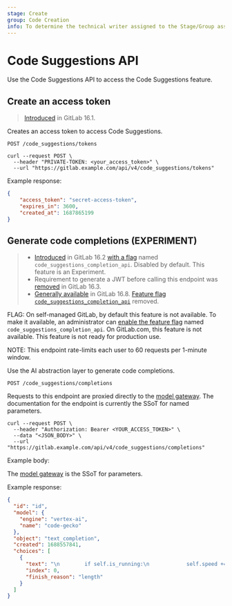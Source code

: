 ```yaml
---
stage: Create
group: Code Creation
info: To determine the technical writer assigned to the Stage/Group associated with this page, see https://handbook.gitlab.com/handbook/product/ux/technical-writing/#assignments
---
```


# Code Suggestions API

Use the Code Suggestions API to access the Code Suggestions feature.

## Create an access token

> [Introduced](https://gitlab.com/gitlab-org/gitlab/-/issues/404427) in GitLab 16.1.

Creates an access token to access Code Suggestions.

```plaintext
POST /code_suggestions/tokens
```

```shell
curl --request POST \
  --header "PRIVATE-TOKEN: <your_access_token>" \
  --url "https://gitlab.example.com/api/v4/code_suggestions/tokens"
```

Example response:

```json
{
    "access_token": "secret-access-token",
    "expires_in": 3600,
    "created_at": 1687865199
}
```

## Generate code completions **(EXPERIMENT)**

> - [Introduced](https://gitlab.com/gitlab-org/gitlab/-/issues/415581) in GitLab 16.2 [with a flag](../administration/feature_flags.md) named `code_suggestions_completion_api`. Disabled by default. This feature is an Experiment.
> - Requirement to generate a JWT before calling this endpoint was [removed](https://gitlab.com/gitlab-org/gitlab/-/merge_requests/127863) in GitLab 16.3.
> - [Generally available](https://gitlab.com/gitlab-org/gitlab/-/issues/416371) in GitLab 16.8. [Feature flag `code_suggestions_completion_api`](https://gitlab.com/gitlab-org/gitlab/-/merge_requests/138174) removed.

FLAG:
On self-managed GitLab, by default this feature is not available. To make it available, an administrator can [enable the feature flag](../administration/feature_flags.md) named `code_suggestions_completion_api`.
On GitLab.com, this feature is not available.
This feature is not ready for production use.

NOTE:
This endpoint rate-limits each user to 60 requests per 1-minute window.

Use the AI abstraction layer to generate code completions.

```plaintext
POST /code_suggestions/completions
```

Requests to this endpoint are proxied directly to the [model gateway](https://gitlab.com/gitlab-org/modelops/applied-ml/code-suggestions/ai-assist#completions). The documentation for the endpoint is currently the SSoT for named parameters.

```shell
curl --request POST \
  --header "Authorization: Bearer <YOUR_ACCESS_TOKEN>" \
  --data "<JSON_BODY>" \
  --url "https://gitlab.example.com/api/v4/code_suggestions/completions"
```

Example body:

The [model gateway](https://gitlab.com/gitlab-org/modelops/applied-ml/code-suggestions/ai-assist#completions) is the SSoT for parameters.

Example response:

```json
{
  "id": "id",
  "model": {
    "engine": "vertex-ai",
    "name": "code-gecko"
  },
  "object": "text_completion",
  "created": 1688557841,
  "choices": [
    {
      "text": "\n        if self.is_running:\n            self.speed += increment\n            print(\"The car's speed is now",
      "index": 0,
      "finish_reason": "length"
    }
  ]
}
```
